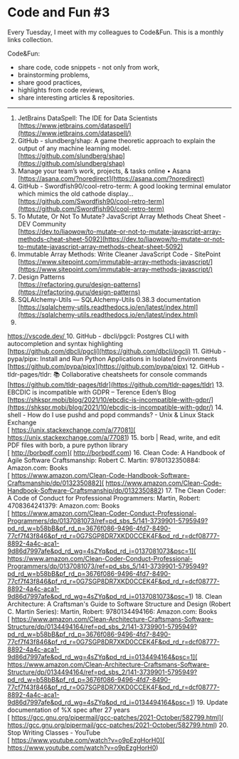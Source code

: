 # Code and Fun \#3

Every Tuesday, I meet with my colleagues to Code&Fun. This is a monthly links collection. 

Code&Fun:

* share code, code snippets - not only from work,
* brainstorming problems,
* share good practices,
* highlights from code reviews,
* share interesting articles & repositories.

---

1. JetBrains DataSpell: The IDE for Data Scientists  
[https://www.jetbrains.com/dataspell/](https://www.jetbrains.com/dataspell/)
2. GitHub - slundberg/shap: A game theoretic approach to explain the output of any machine learning model.  
[https://github.com/slundberg/shap](https://github.com/slundberg/shap)
3. Manage your team’s work, projects, & tasks online • Asana  
[https://asana.com/?noredirect](https://asana.com/?noredirect)
4. GitHub - Swordfish90/cool-retro-term: A good looking terminal emulator which mimics the old cathode display...  
[https://github.com/Swordfish90/cool-retro-term](https://github.com/Swordfish90/cool-retro-term)
5. To Mutate, Or Not To Mutate? JavaScript Array Methods Cheat Sheet - DEV Community  
[https://dev.to/liaowow/to-mutate-or-not-to-mutate-javascript-array-methods-cheat-sheet-5092](https://dev.to/liaowow/to-mutate-or-not-to-mutate-javascript-array-methods-cheat-sheet-5092)
6. Immutable Array Methods: Write Cleaner JavaScript Code - SitePoint  
[https://www.sitepoint.com/immutable-array-methods-javascript/](https://www.sitepoint.com/immutable-array-methods-javascript/)
7. Design Patterns  
[https://refactoring.guru/design-patterns](https://refactoring.guru/design-patterns)
8. SQLAlchemy-Utils — SQLAlchemy-Utils 0.38.3 documentation  
[https://sqlalchemy-utils.readthedocs.io/en/latest/index.html](https://sqlalchemy-utils.readthedocs.io/en/latest/index.html)
9.   
[https://vscode.dev/ ](https://vscode.dev/ )
10. GitHub - dbcli/pgcli: Postgres CLI with autocompletion and syntax highlighting  
[https://github.com/dbcli/pgcli](https://github.com/dbcli/pgcli)
11. GitHub - pypa/pipx: Install and Run Python Applications in Isolated Environments  
[https://github.com/pypa/pipx](https://github.com/pypa/pipx)
12. GitHub - tldr-pages/tldr: 📚 Collaborative cheatsheets for console commands  
[https://github.com/tldr-pages/tldr](https://github.com/tldr-pages/tldr)
13. EBCDIC is incompatible with GDPR – Terence Eden’s Blog  
[https://shkspr.mobi/blog/2021/10/ebcdic-is-incompatible-with-gdpr/](https://shkspr.mobi/blog/2021/10/ebcdic-is-incompatible-with-gdpr/)
14. shell - How do I use pushd and popd commands? - Unix & Linux Stack Exchange  
[ https://unix.stackexchange.com/a/77081]( https://unix.stackexchange.com/a/77081)
15. borb \| Read, write, and edit PDF files with borb, a pure python library  
[ http://borbpdf.com]( http://borbpdf.com)
16. Clean Code: A Handbook of Agile Software Craftsmanship: Robert C. Martin: 9780132350884: Amazon.com: Books  
[ https://www.amazon.com/Clean-Code-Handbook-Software-Craftsmanship/dp/0132350882]( https://www.amazon.com/Clean-Code-Handbook-Software-Craftsmanship/dp/0132350882)
17. The Clean Coder: A Code of Conduct for Professional Programmers: Martin, Robert: 4708364241379: Amazon.com: Books  
[ https://www.amazon.com/Clean-Coder-Conduct-Professional-Programmers/dp/0137081073/ref=pd_sbs_5/141-3739901-5795949?pd_rd_w=b58bB&pf_rd_p=3676f086-9496-4fd7-8490-77cf7f43f846&pf_rd_r=0G7SGP8DR7XKD0CCEK4F&pd_rd_r=dcf08777-8892-4a4c-aca1-9d86d7997afe&pd_rd_wg=4sZYq&pd_rd_i=0137081073&psc=1]( https://www.amazon.com/Clean-Coder-Conduct-Professional-Programmers/dp/0137081073/ref=pd_sbs_5/141-3739901-5795949?pd_rd_w=b58bB&pf_rd_p=3676f086-9496-4fd7-8490-77cf7f43f846&pf_rd_r=0G7SGP8DR7XKD0CCEK4F&pd_rd_r=dcf08777-8892-4a4c-aca1-9d86d7997afe&pd_rd_wg=4sZYq&pd_rd_i=0137081073&psc=1)
18. Clean Architecture: A Craftsman's Guide to Software Structure and Design (Robert C. Martin Series): Martin, Robert: 9780134494166: Amazon.com: Books  
[ https://www.amazon.com/Clean-Architecture-Craftsmans-Software-Structure/dp/0134494164/ref=pd_sbs_2/141-3739901-5795949?pd_rd_w=b58bB&pf_rd_p=3676f086-9496-4fd7-8490-77cf7f43f846&pf_rd_r=0G7SGP8DR7XKD0CCEK4F&pd_rd_r=dcf08777-8892-4a4c-aca1-9d86d7997afe&pd_rd_wg=4sZYq&pd_rd_i=0134494164&psc=1]( https://www.amazon.com/Clean-Architecture-Craftsmans-Software-Structure/dp/0134494164/ref=pd_sbs_2/141-3739901-5795949?pd_rd_w=b58bB&pf_rd_p=3676f086-9496-4fd7-8490-77cf7f43f846&pf_rd_r=0G7SGP8DR7XKD0CCEK4F&pd_rd_r=dcf08777-8892-4a4c-aca1-9d86d7997afe&pd_rd_wg=4sZYq&pd_rd_i=0134494164&psc=1)
19. Update documentation of %X spec after 27 years  
[ https://gcc.gnu.org/pipermail/gcc-patches/2021-October/582799.html]( https://gcc.gnu.org/pipermail/gcc-patches/2021-October/582799.html)
20. Stop Writing Classes - YouTube  
[ https://www.youtube.com/watch?v=o9pEzgHorH0]( https://www.youtube.com/watch?v=o9pEzgHorH0)

